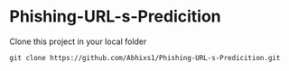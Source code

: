 # Phishing-URL-s-Predicition

Clone this project in your local folder
```
git clone https://github.com/Abhixs1/Phishing-URL-s-Predicition.git
```

